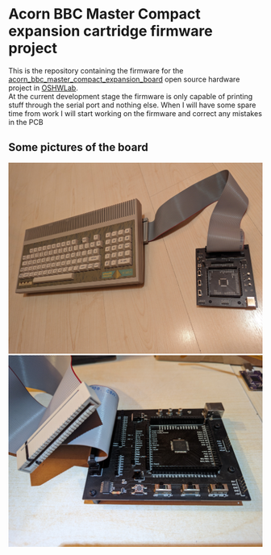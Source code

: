 # Acorn BBC Master Compact expansion cartridge firmware project

This is the repository containing the firmware for the [acorn_bbc_master_compact_expansion_board](https://oshwlab.com/black__man/acorn_bbc_master_compact_expansion_board) open source hardware project in [OSHWLab](https://oshwlab.com/).
<br/>
At the current development stage the firmware is only capable of printing stuff through the serial port and nothing else. When I will have some spare time from work I will start working on the firmware and correct any mistakes in the PCB

## Some pictures of the board

![Board and PC](pics/board_and_pc.jpg)
![Board only](pics/board.jpg)
